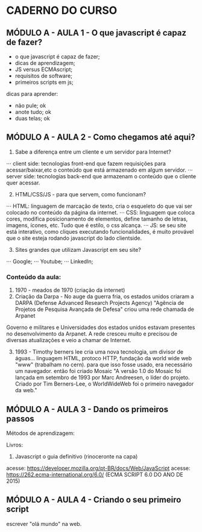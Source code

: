 # CADERNO DO CURSO

## MÓDULO A - AULA 1 - O que javascript é capaz de fazer?

- o que javascript é capaz de fazer;
- dicas de aprendizagem;
- JS versus ECMAscript;
- requisitos de software;
- primeiros scripts em js;

dicas para aprender:
- não pule; ok
- anote tudo; ok
- duas telas; ok


## MÓDULO A - AULA 2 - Como chegamos até aqui?

1. Sabe a diferença entre um cliente e um servidor para Internet?

⋅⋅⋅ client side: tecnologias front-end que fazem requisições para acessar/baixar,etc o conteúdo que está armazenado em algum servidor.
⋅⋅⋅ server side: tecnologias back-end que armazenam o conteúdo que o cliente quer acessar.


2. HTML/CSS/JS - para que servem, como funcionam?

⋅⋅⋅ HTML: linguagem de marcação de texto, cria o esqueleto do que vai ser colocado no conteúdo da página da internet.
⋅⋅⋅ CSS: linguagem que coloca cores, modifica posicionamento de elementos, define tamanho de letras, imagens, ícones, etc. Tudo que é estilo, o css alcança.
⋅⋅⋅ JS: se seu site está interativo, como cliques executando funcionalidades, é muito provável que o site esteja rodando javascript do lado clientside.


3. Sites grandes que utilizam Javascript em seu site?

⋅⋅⋅ Google;
⋅⋅⋅ Youtube;
⋅⋅⋅ LinkedIn;


### Conteúdo da aula:

1. 1970 - meados de 1970 (criação da internet)
2. Criação da Darpa - No auge da guerra fria, os estados unidos criaram a DARPA (Defense Advanced Research Projects Agency) "Agência de Projetos de Pesquisa Avançada de Defesa" criou uma
rede chamada de Arpanet

Governo e militares e Universidades dos estados unidos estavam presentes no desenvolvimento da Arpanet.
A rede cresceu muito e precisou de diversas atualizações e veio a chamar de Internet.

3. 1993 - Timothy berners lee cria uma nova tecnologia, um divisor de águas... linguagem HTML, protoco HTTP, fundação da world wide web "www" (trabalham no cern).
para que isso fosse usado, era necessário um navegador. então foi criado Mosaic 
"A versão 1.0 do Mosaic foi lançada em setembro de 1993 por Marc Andreesen, o líder do projeto. Criado por Tim Berners-Lee, o WorldWideWeb foi o primeiro navegador da web."


## MÓDULO A - AULA 3 - Dando os primeiros passos

Métodos de aprendizagem:

Livros:

1. Javascript o guia definitivo (rinoceronte na capa)

acesse: https://developer.mozilla.org/pt-BR/docs/Web/JavaScript
acesse: https://262.ecma-international.org/6.0/ (ECMA SCRIPT 6.0 DO ANO DE 2015)


## MÓDULO A - AULA 4 - Criando o seu primeiro script

escrever "olá mundo" na web.